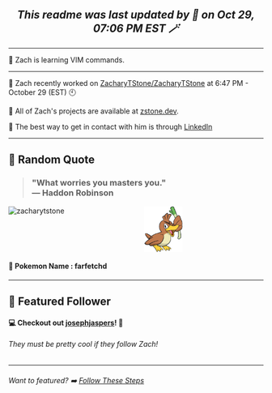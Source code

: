 <h2 align="center" style="font-style: italic; font-weight: bold;">This readme was last updated by 🤖 on Oct 29, 07:06 PM EST 🪄 </h2></a>

---

🤖 Zach is learning VIM commands.

---

🤖 Zach recently worked on [ZacharyTStone/ZacharyTStone](https://api.github.com/repos/ZacharyTStone/ZacharyTStone) at 6:47 PM - October 29  (EST)  🕙

🤖 All of Zach's projects are available at [zstone.dev](https://www.zstone.dev/).

🤖 The best way to get in contact with him is through [LinkedIn](https://www.linkedin.com/in/zacharystone42)

---

<!-- Add a Quotes section -->

## 🤖 Random Quote

<h3>
<blockquote>
  "What worries you masters you."
<br>— Haddon Robinson
</blockquote>
</h3>

<div style="display: flex; flex-wrap: no-wrap; width: 100%; gap: 16px">
        <img width="50%" src="https://github-readme-streak-stats.herokuapp.com/?user=zacharytstone" alt="zacharytstone" />
    <img width="15%" class='poke-img' src='https://raw.githubusercontent.com/PokeAPI/sprites/master/sprites/pokemon/other/dream-world/83.svg' alt='farfetchd'/>
</div>

#### 🤖 Pokemon Name : farfetchd</span>

---

## 🤖 Featured Follower

#### 💻 Checkout out [josephjaspers](https://github.com/josephjaspers)! 🎉

###### They must be pretty cool if they follow Zach!

---

###### Want to featured? ➡️ [Follow These Steps](https://github.com/ZacharyTStone/ZacharyTStone/blob/main/FEATURED_INSTRUCTIONS.md)
